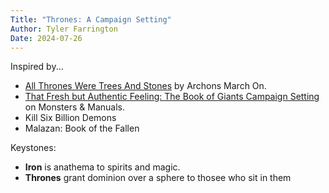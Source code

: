 ```yaml
---
Title: "Thrones: A Campaign Setting"
Author: Tyler Farrington
Date: 2024-07-26
---
```


Inspired by...

* [All Thrones Were Trees And Stones](https://archonsmarchon.blogspot.com/2019/11/all-thrones-were-trees-and-stones.html) by Archons March On.
* [That Fresh but Authentic Feeling: The Book of Giants Campaign Setting](https://monstersandmanuals.blogspot.com/2024/08/that-fresh-but-authentic-feeling-book.html) on Monsters & Manuals.
* Kill Six Billion Demons
* Malazan: Book of the Fallen

Keystones:

* **Iron** is anathema to spirits and magic.
* **Thrones** grant dominion over a sphere to thosee who sit in them
